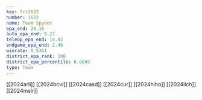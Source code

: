 ```yaml
---
key: frc1622
number: 1622
name: Team Spyder
epa_end: 26.16
auto_epa_end: 9.27
teleop_epa_end: 14.42
endgame_epa_end: 2.46
winrate: 0.5361
district_epa_rank: 208
district_epa_percentile: 0.8845
type: Team
---
```

[[2024arli]]
[[2024bcvi]]
[[2024casd]]
[[2024cur]]
[[2024hiho]]
[[2024ilch]]
[[2024mslr]]
